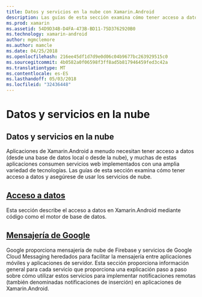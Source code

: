```yaml
---
title: Datos y servicios en la nube con Xamarin.Android
description: Las guías de esta sección examina cómo tener acceso a datos y asegúrese de usar los servicios de nube.
ms.prod: xamarin
ms.assetid: 54D9D34B-D4FA-473B-BD11-75D3762920B0
ms.technology: xamarin-android
author: mgmclemore
ms.author: mamcle
ms.date: 04/25/2018
ms.openlocfilehash: 216ee45df1d7d9e0d06c04b9677bc263929515c0
ms.sourcegitcommit: 4b0582a0f06598f3ff8ad5b817946459fed3c42a
ms.translationtype: MT
ms.contentlocale: es-ES
ms.lasthandoff: 05/03/2018
ms.locfileid: "32436448"
---
```

# <a name="data-and-cloud-services"></a>Datos y servicios en la nube

## <a name="data-and-cloud-services"></a>Datos y servicios en la nube

Aplicaciones de Xamarin.Android a menudo necesitan tener acceso a datos (desde una base de datos local o desde la nube), y muchas de estas aplicaciones consumen servicios web implementados con una amplia variedad de tecnologías. Las guías de esta sección examina cómo tener acceso a datos y asegúrese de usar los servicios de nube.

## <a name="data-accessandroiddata-clouddata-accessindexmd"></a>[Acceso a datos](~/android/data-cloud/data-access/index.md)

Esta sección describe el acceso a datos en Xamarin.Android mediante código como el motor de base de datos.
 
## <a name="google-messagingandroiddata-cloudgoogle-messagingindexmd"></a>[Mensajería de Google](~/android/data-cloud/google-messaging/index.md)

Google proporciona mensajería de nube de Firebase y servicios de Google Cloud Messaging heredados para facilitar la mensajería entre aplicaciones móviles y aplicaciones de servidor. Esta sección proporciona información general para cada servicio que proporciona una explicación paso a paso sobre cómo utilizar estos servicios para implementar notificaciones remotas (también denominadas notificaciones de inserción) en aplicaciones de Xamarin.Android.


